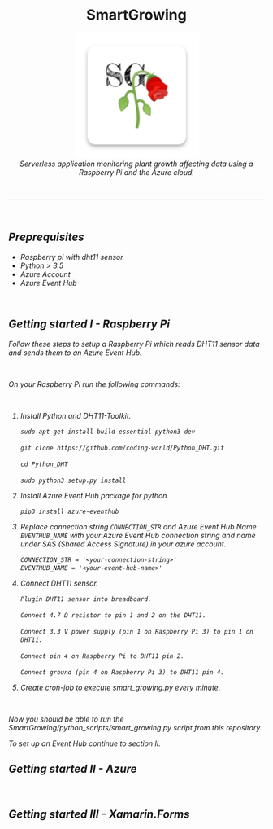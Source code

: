 <h1 align="center">SmartGrowing</h1>

<p align="center">
  <img src="xamarin_app\xamarin_app.Android\Resources\mipmap-xxxhdpi\icon.png" alt="SmartGrowing icon" height="245" >
  <br>
  <i>Serverless application monitoring plant growth affecting data using a Raspberry Pi and the Azure cloud.
  <br>
</p>

<br>
<hr>
<br>

## Preprequisites

- Raspberry pi with dht11 sensor
- Python > 3.5
- Azure Account
- Azure Event Hub

<br>

## Getting started I - Raspberry Pi

Follow these steps to setup a Raspberry Pi which reads DHT11 sensor data and sends them to an Azure Event Hub.

<br>

On your Raspberry Pi run the following commands:

<br>

1. Install Python and DHT11-Toolkit.

   ```
   sudo apt-get install build-essential python3-dev

   git clone https://github.com/coding-world/Python_DHT.git

   cd Python_DHT

   sudo python3 setup.py install

   ```

2. Install Azure Event Hub package for python.

   ```
   pip3 install azure-eventhub

   ```

3. Replace connection string `CONNECTION_STR` and Azure Event Hub Name `EVENTHUB_NAME` with your Azure Event Hub connection string and name under SAS (Shared Access Signature) in your azure account.

   ```
   CONNECTION_STR = '<your-connection-string>'
   EVENTHUB_NAME = '<your-event-hub-name>'
   ```

4. Connect DHT11 sensor.

   ```
   Plugin DHT11 sensor into breadboard.

   Connect 4.7 Ω resistor to pin 1 and 2 on the DHT11.

   Connect 3.3 V power supply (pin 1 on Raspberry Pi 3) to pin 1 on DHT11.

   Connect pin 4 on Raspberry Pi to DHT11 pin 2.

   Connect ground (pin 4 on Raspberry Pi 3) to DHT11 pin 4.

   ```

5. Create cron-job to execute smart_growing.py every minute.

   ```

   ```

<br>
Now you should be able to run the SmartGrowing/python_scripts/smart_growing.py script from this repository.

To set up an Event Hub continue to section II.

## Getting started II - Azure

<br>

## Getting started III - Xamarin.Forms

